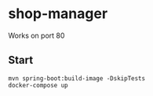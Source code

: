 # shop-manager
 Works on port 80
##    Start 
    mvn spring-boot:build-image -DskipTests 
    docker-compose up
   

